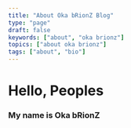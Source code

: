 ```yaml
---
title: "About Oka bRionZ Blog"
type: "page"
draft: false
keywords: ["about", "oka brionz"]
topics: ["about oka brionz"]
tags: ["about", "bio"]
---
```


# Hello, Peoples

### My name is Oka bRionZ
